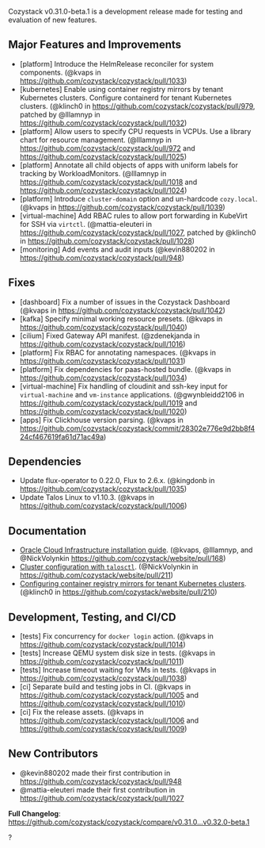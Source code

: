 Cozystack v0.31.0-beta.1 is a development release made for testing and evaluation of new features.

## Major Features and Improvements

* [platform] Introduce the HelmRelease reconciler for system components. (@kvaps in https://github.com/cozystack/cozystack/pull/1033)
* [kubernetes] Enable using container registry mirrors by tenant Kubernetes clusters. Configure containerd for tenant Kubernetes clusters. (@klinch0 in https://github.com/cozystack/cozystack/pull/979, patched by @lllamnyp in https://github.com/cozystack/cozystack/pull/1032)
* [platform] Allow users to specify CPU requests in VCPUs. Use a library chart for resource management. (@lllamnyp in https://github.com/cozystack/cozystack/pull/972 and https://github.com/cozystack/cozystack/pull/1025)
* [platform] Annotate all child objects of apps with uniform labels for tracking by WorkloadMonitors. (@lllamnyp in https://github.com/cozystack/cozystack/pull/1018 and https://github.com/cozystack/cozystack/pull/1024)
* [platform] Introduce `cluster-domain` option and un-hardcode `cozy.local`. (@kvaps in https://github.com/cozystack/cozystack/pull/1039)
* [virtual-machine] Add RBAC rules to allow port forwarding in KubeVirt for SSH via `virtctl`. (@mattia-eleuteri in https://github.com/cozystack/cozystack/pull/1027, patched by @klinch0 in https://github.com/cozystack/cozystack/pull/1028)
* [monitoring] Add events and audit inputs (@kevin880202 in https://github.com/cozystack/cozystack/pull/948)

## Fixes

* [dashboard] Fix a number of issues in the Cozystack Dashboard (@kvaps in https://github.com/cozystack/cozystack/pull/1042)
* [kafka] Specify minimal working resource presets. (@kvaps in https://github.com/cozystack/cozystack/pull/1040)
* [cilium] Fixed Gateway API manifest. (@zdenekjanda in https://github.com/cozystack/cozystack/pull/1016)
* [platform] Fix RBAC for annotating namespaces. (@kvaps in https://github.com/cozystack/cozystack/pull/1031)
* [platform] Fix dependencies for paas-hosted bundle. (@kvaps in https://github.com/cozystack/cozystack/pull/1034)
* [virtual-machine] Fix handling of cloudinit and ssh-key input for `virtual-machine` and `vm-instance` applications. (@gwynbleidd2106 in https://github.com/cozystack/cozystack/pull/1019 and https://github.com/cozystack/cozystack/pull/1020)
* [apps] Fix Clickhouse version parsing. (@kvaps in https://github.com/cozystack/cozystack/commit/28302e776e9d2bb8f424cf467619fa61d71ac49a)

## Dependencies

* Update flux-operator to 0.22.0, Flux to 2.6.x. (@kingdonb in https://github.com/cozystack/cozystack/pull/1035)
* Update Talos Linux to v1.10.3. (@kvaps in https://github.com/cozystack/cozystack/pull/1006)

## Documentation

* [Oracle Cloud Infrastructure installation guide](https://cozystack.io/docs/operations/talos/installation/oracle-cloud/). (@kvaps, @lllamnyp, and @NickVolynkin  https://github.com/cozystack/website/pull/168)
* [Cluster configuration with `talosctl`](https://cozystack.io/docs/operations/talos/configuration/talosctl/). (@NickVolynkin in https://github.com/cozystack/website/pull/211)
* [Configuring container registry mirrors for tenant Kubernetes clusters](https://cozystack.io/docs/operations/talos/configuration/air-gapped/#5-configure-container-registry-mirrors-for-tenant-kubernetes). (@klinch0 in https://github.com/cozystack/website/pull/210)

## Development, Testing, and CI/CD

* [tests] Fix concurrency for `docker login` action. (@kvaps in https://github.com/cozystack/cozystack/pull/1014)
* [tests] Increase QEMU system disk size in tests. (@kvaps in https://github.com/cozystack/cozystack/pull/1011)
* [tests] Increase timeout waiting for VMs in tests. (@kvaps in https://github.com/cozystack/cozystack/pull/1038)
* [ci] Separate build and testing jobs in CI. (@kvaps in https://github.com/cozystack/cozystack/pull/1005 and https://github.com/cozystack/cozystack/pull/1010)
* [ci] Fix the release assets. (@kvaps in https://github.com/cozystack/cozystack/pull/1006 and https://github.com/cozystack/cozystack/pull/1009)

## New Contributors

* @kevin880202 made their first contribution in https://github.com/cozystack/cozystack/pull/948
* @mattia-eleuteri made their first contribution in https://github.com/cozystack/cozystack/pull/1027

**Full Changelog**: https://github.com/cozystack/cozystack/compare/v0.31.0...v0.32.0-beta.1

<!-- 
HEAD https://github.com/cozystack/cozystack/commit/96506c7cce66c2033c62dfffe5fa89722b93c66c
-->?